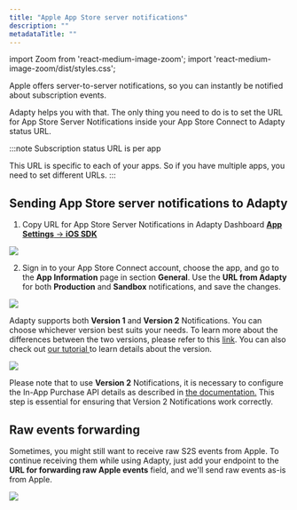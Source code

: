 ```yaml
---
title: "Apple App Store server notifications"
description: ""
metadataTitle: ""
---
```


import Zoom from 'react-medium-image-zoom';
import 'react-medium-image-zoom/dist/styles.css';

Apple offers server-to-server notifications, so you can instantly be notified about subscription events.

Adapty helps you with that. The only thing you need to do is to set the URL for App Store Server Notifications inside your App Store Connect to Adapty status URL.

:::note
Subscription status URL is per app

This URL is specific to each of your apps. So if you have multiple apps, you need to set different URLs.
:::

## Sending App Store server notifications to Adapty

1. Copy URL for App Store Server Notifications in Adapty Dashboard [**App Settings** -> **iOS SDK**](https://app.adapty.io/settings/ios-sdk)


<Zoom>
  <img src={require('./img/010401b-CleanShot_2023-08-25_at_11.50.592x.png').default}
  style={{
    border: '1px solid #727272', /* border width and color */
    width: '700px', /* image width */
    display: 'block', /* for alignment */
    margin: '0 auto' /* center alignment */
  }}
/>
</Zoom>





2. Sign in to your App Store Connect account, choose the app, and go to the **App Information** page in section **General**. Use the **URL from Adapty** for both **Production** and **Sandbox** notifications, and save the changes. 


<Zoom>
  <img src={require('./img/9638538-CleanShot_2023-08-25_at_11.47.322x.png').default}
  style={{
    border: '1px solid #727272', /* border width and color */
    width: '700px', /* image width */
    display: 'block', /* for alignment */
    margin: '0 auto' /* center alignment */
  }}
/>
</Zoom>





Adapty supports both **Version 1** and **Version 2** Notifications. You can choose whichever version best suits your needs. To learn more about the differences between the two versions, please refer to this [link](https://developer.apple.com/documentation/appstoreservernotifications/app_store_server_notifications_changelog). You can also check out [our tutorial ](https://adapty.io/blog/storekit-2-api-tutorial/)to learn details about the version.


<Zoom>
  <img src={require('./img/dd65995-CleanShot_2023-03-24_at_11.19.532x.png').default}
  style={{
    border: '1px solid #727272', /* border width and color */
    width: '700px', /* image width */
    display: 'block', /* for alignment */
    margin: '0 auto' /* center alignment */
  }}
/>
</Zoom>





Please note that to use **Version 2** Notifications, it is necessary to configure the In-App Purchase API details as described in [the documentation.](in-app-purchase-api-storekit-2) This step is essential for ensuring that Version 2 Notifications work correctly.

## Raw events forwarding

Sometimes, you might still want to receive raw S2S events from Apple. To continue receiving them while using Adapty, just add your endpoint to the **URL for forwarding raw Apple events** field, and we'll send raw events as-is from Apple.


<Zoom>
  <img src={require('./img/e9f4bba-CleanShot_2021-03-16_at_19.30.272x.png').default}
  style={{
    border: '1px solid #727272', /* border width and color */
    width: '700px', /* image width */
    display: 'block', /* for alignment */
    margin: '0 auto' /* center alignment */
  }}
/>
</Zoom>


